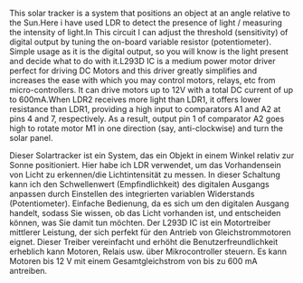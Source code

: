 This solar tracker is  a system that positions an object at an angle relative to the Sun.Here i have used LDR to detect the presence of light / measuring the intensity of light.In This circuit  I can  adjust the threshold (sensitivity) of digital output by tuning the on-board variable resistor (potentiometer). Simple usage as it is the digital output, so you will know is the light present and decide what to do with it.L293D  IC is a medium power motor driver perfect for driving DC Motors and this driver  greatly simplifies and increases the ease with which you may control motors, relays, etc from micro-controllers.  It can drive motors up to 12V with a total DC current of up to 600mA.When LDR2 receives more light than LDR1, it offers lower resistance than LDR1, providing a high input to comparators A1 and A2 at pins 4 and 7, respectively. As a result, output pin 1 of comparator A2 goes high to rotate motor M1 in one direction (say, anti-clockwise) and turn the solar panel.

Dieser Solartracker ist ein System, das ein Objekt in einem Winkel relativ zur Sonne positioniert. Hier habe ich LDR verwendet, um das Vorhandensein von Licht zu erkennen/die Lichtintensität zu messen. In dieser Schaltung kann ich den Schwellenwert (Empfindlichkeit) des digitalen Ausgangs anpassen durch Einstellen des integrierten variablen Widerstands (Potentiometer). Einfache Bedienung, da es sich um den digitalen Ausgang handelt, sodass Sie wissen, ob das Licht vorhanden ist, und entscheiden können, was Sie damit tun möchten. Der L293D IC ist ein Motortreiber mittlerer Leistung, der sich perfekt für den Antrieb von Gleichstrommotoren eignet. Dieser Treiber vereinfacht und erhöht die Benutzerfreundlichkeit erheblich kann Motoren, Relais usw. über Mikrocontroller steuern. Es kann Motoren bis 12 V mit einem Gesamtgleichstrom von bis zu 600 mA antreiben.
